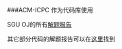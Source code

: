 ###ACM-ICPC
作为代码库使用

SGU OJ的所有[解题报告](http://www.cnblogs.com/keam37/p/4319052.html)

其它部分代码的解题报告可以在[这里](http://www.cnblogs.com/keam37/)找到
